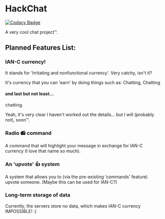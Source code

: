 # HackChat

[![Codacy Badge](https://api.codacy.com/project/badge/Grade/6827e40b364e4383970c9093b82c2f71)](https://app.codacy.com/manual/mahmoudahmed20102223/StalkyTalky.github.io?utm_source=github.com&utm_medium=referral&utm_content=StalkyTalky/StalkyTalky.github.io&utm_campaign=Badge_Grade_Settings)

A very cool chat project™.

## Planned Features List:

### IAN-C currency!

It stands for 'Irritating and nonfunctional currency'. Very catchy, isn't it?

It's currency that you can 'earn' by doing things such as:
Chatting,
Chatting

#### and last but not least...

chatting.

Yeah, it's very clear I haven't worked out the details... but I will (probably not), soon™.

### Radio 📻 command

A command that will highlight your message in exchange for IAN-C currency (I love that name so much).

### An 'upvote' 👍 system

A system that allows you to (via the pre-existing 'commands' feature) upvote someone. (Maybe this can be used for IAN-C?)

### Long-term storage of data

Currently, the servers store no data, which makes IAN-C currency IMPOSSIBLE! :(
